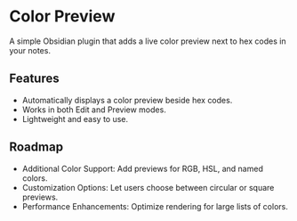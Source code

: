 # Color Preview

A simple Obsidian plugin that adds a live color preview next to hex codes in your notes.

## Features

- Automatically displays a color preview beside hex codes.
- Works in both Edit and Preview modes.
- Lightweight and easy to use.

## Roadmap

- Additional Color Support: Add previews for RGB, HSL, and named colors.
- Customization Options: Let users choose between circular or square previews.
- Performance Enhancements: Optimize rendering for large lists of colors.
